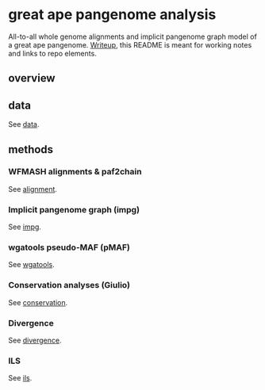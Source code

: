 # great ape pangenome analysis

All-to-all whole genome alignments and implicit pangenome graph model of a great ape pangenome.
[Writeup](https://docs.google.com/document/d/1ht0laAKIW8eDM_FX9aq9a_eJzx1lbI7ZDLBmLME9vr8/edit?usp=sharing), this README is meant for working notes and links to repo elements.

## overview

## data

See [data](data/README.md).

## methods

### WFMASH alignments & paf2chain

See [alignment](alignment/README.md).

### Implicit pangenome graph (impg)

See [impg](impg/README.md).

### wgatools pseudo-MAF (pMAF)

See [wgatools](wgatools/README.md).

### Conservation analyses (Giulio)

See [conservation](conservation/README.md).

### Divergence

See [divergence](divergence/README.md).

### ILS

See [ils](ils/README.md).

